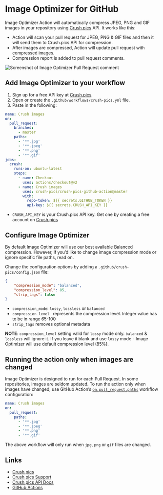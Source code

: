 # Image Optimizer for GitHub

Image Optimizer Action will automatically compress JPEG, PNG and GIF images in your repository using [Crush.pics](https://crush.pics/) API. It works like this:

- Action will scan your pull request for JPEG, PNG & GIF files and then it will send them to Crush.pics API for compression.
- After images are compressed, Action will update pull request with compressed images.
- Compression report is added to pull request comments.

![Screenshot of Image Optimizer Pull Request comment](https://user-images.githubusercontent.com/129972/73187362-348f0f00-4119-11ea-9c25-cdbadbec66e4.png)

## Add Image Optimizer to your workflow

1. Sign up for a free API key at [Crush.pics](https://crush.pics)
2. Open or create the `.github/workflows/crush-pics.yml` file.
3. Paste in the following:

```yml
name: Crush images
on:
  pull_request:
    branches:
      - master
    paths:
      - '**.jpg'
      - '**.jpeg'
      - '**.png'
      - '**.gif'
jobs:
  crush:
    runs-on: ubuntu-latest
    steps:
      - name: Checkout
        uses: actions/checkout@v2
      - name: Crush images
        uses: crush-pics/crush-pics-github-action@master
        with:
          repo-token: ${{ secrets.GITHUB_TOKEN }}
          api-key: ${{ secrets.CRUSH_API_KEY }}
```

- `CRUSH_API_KEY` is your Crush.pics API key. Get one by creating a free account on [Crush.pics](https://crush.pics)

## Configure Image Optimizer

By default Image Optimizer will use our best available Balanced compression. However, if you’d like to change image compression mode or ignore specific file paths, read on.

Change the configuration options by adding a `.github/crush-pics/config.json` file:

```json
{
    "compression_mode": "balanced",
    "compression_level": 85,
    "strip_tags": false
}
```

- `compression_mode`: `lossy`, `lossless` or `balanced`
- `compression_level ` represents the compression level. Integer value has to be in range 65-100
- `strip_tags` removes optional metadata

**NOTE**: `compression_level` setting valid for `lossy` mode only. `balanced` & `lossless` will ignore it. If you leave it blank and use `lossy` mode - Image Optimizer will use default compression level (85%).

## Running the action only when images are changed

Image Optimizer is designed to run for each Pull Request. In some repositories, images are seldom updated. To run the action only when images have changed, use GitHub Action’s [`on.pull_request.paths`](https://help.github.com/en/actions/automating-your-workflow-with-github-actions/workflow-syntax-for-github-actions#onpushpull_requestpaths) workflow configuration:

```yml
name: Crush images
on:
  pull_request:
    paths:
      - '**.jpg'
      - '**.jpeg'
      - '**.png'
      - '**.gif'
```

The above workflow will only run when `jpg`, `png` or `gif` files are changed.

## Links

- [Crush.pics](https://crush.pics)
- [Crush.pics Support](https://crush.pics/help-center)
- [Crush.pics API Docs](https://docs.crush.pics)
- [GitHub Actions](https://github.com/features/actions)
